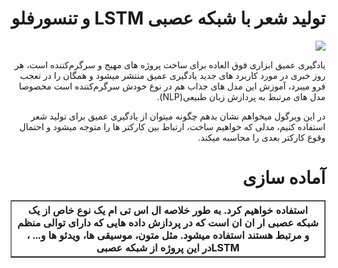 <!DOCTYPE html>
<html lang="fa" dir="rtl">
<head>
  <title>سواد دیجیتال</title>
</head>
<body>

<h1>تولید شعر با شبکه عصبی LSTM و تنسورفلو</h1>
<img src="https://files.virgool.io/upload/users/1223901/posts/rynq4emx1qcx/5bqtxkgjyhop.jpeg">
<p>یادگیری عمیق ابزاری فوق العاده برای ساخت پروژه های مهیج و سرگرم‌کننده است، هر روز خبری در مورد کاربرد های جدید یادگیری عمیق منتشر میشود و همگان را در تعجب فرو میبرد، آموزش این مدل های جذاب هم در نوع خودش سرگرم‌کننده است مخصوصا مدل های مرتبط به پردازش زبان طبیعی(NLP).</p>
<p>در این ویرگول میخواهم نشان بدهم چگونه میتوان از یادگیری عمیق برای تولید شعر استفاده کنیم، مدلی که خواهیم ساخت، ارتباط بین کارکتر ها را متوجه میشود و احتمال وقوع کارکتر بعدی را محاسبه میکند.</p>
<table border=1>                           
  <tr>
    <th>استفاده خواهیم کرد. به طور خلاصه ال اس تی ام یک نوع خاص از یک شبکه عصبی ار ان ان است که در پردازش داده هایی که دارای توالی منظم و مرتبط هستند استفاده میشود. مثل متون، موسیقی ها، ویدئو ها و...  ، LSTMدر این پروژه از شبکه عصبی </th>
  </tr>
  <h1>آماده سازی</h1>
  
</body>
</html>
